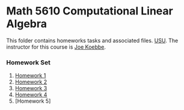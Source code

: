 # Math 5610 Computational Linear Algebra

This folder contains homeworks tasks and associated files.
[USU](http://www.usu.edu/). The instructor for this
course is [Joe Koebbe](http://www.math.usu.edu/~koebbe).

### Homework Set


1. [Homework 1](https://lsdroubay.github.io/math5610/homework/homework1)
2. [Homework 2](https://lsdroubay.github.io/math5610/homework/homework2)
3. [Homework 3](https://lsdroubay.github.io/math5610/homework/homework3)
4. [Homework 4](https://lsdroubay.github.io/math5610/homework/homework4)
5. [Homework 5]
